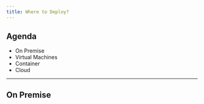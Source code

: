 ```yaml
---
title: Where to Deploy?
---
```


## Agenda

- On Premise
- Virtual Machines
- Container
- Cloud

---

## On Premise

